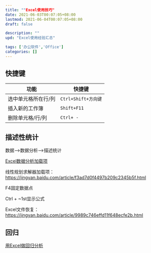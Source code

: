 ```yaml
---
title: ""Excel使用技巧"
date: 2021-06-03T00:07:05+08:00
lastmod: 2021-06-04T00:07:05+08:00
draft: false

description: ""
upd: "Excel使用经验汇总"

tags: ['办公软件','Office']
categories: []
---
```


## 快捷键

| 功能                | 快捷键              |
| ------------------- | ------------------- |
| 选中单元格所在行/列 | `Ctrl+Shift+方向键` |
| 插入新的工作簿      | `Shift+F11`         |
| 删除单元格/行/列    | `Ctrl+ -`           |

## 描述性统计

数据-->数据分析-->描述统计

[Excel数据分析加载项](https://zhinan.sogou.com/guide/d316513603490.htm?ch=zn.xqy.related.pc)

线性规划求解器加载项：https://jingyan.baidu.com/article/f3ad7d0f4497b209c2345b5f.html

F4固定数据点

 

Ctrl + ~1st显示公式  

Excel文件恢复： https://jingyan.baidu.com/article/9989c746effd11f648ecfe2b.html



## 回归

[用Excel做回归分析](https://zhuanlan.zhihu.com/p/57875710)